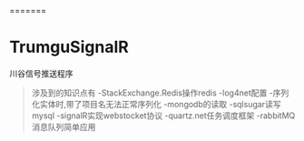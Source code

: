 
=======
# TrumguSignalR
川谷信号推送程序

> 涉及到的知识点有
-StackExchange.Redis操作redis
-log4net配置
-序列化实体时,带了项目名无法正常序列化
-mongodb的读取
-sqlsugar读写mysql
-signalR实现webstocket协议
-quartz.net任务调度框架
-rabbitMQ消息队列简单应用
